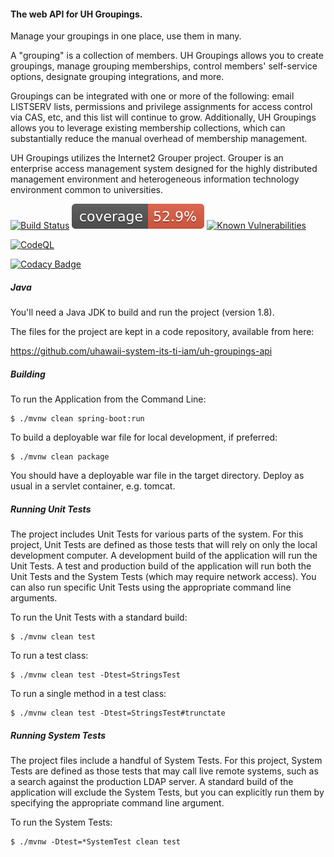 #### The web API for UH Groupings.

Manage your groupings in one place, use them in many.

A "grouping" is a collection of members. UH Groupings allows you to create groupings, manage grouping memberships, control members' self-service options, designate grouping integrations, and more.

Groupings can be integrated with one or more of the following: email LISTSERV lists, permissions and privilege assignments for access control via CAS, etc, and this list will continue to grow.  Additionally, UH Groupings allows you to leverage existing membership collections, which can substantially reduce the manual overhead of membership management.

UH Groupings utilizes the Internet2 Grouper project.  Grouper is an enterprise access management system designed for the highly distributed management environment and heterogeneous information technology environment common to universities.

[![Build Status](https://travis-ci.org/uhawaii-system-its-ti-iam/uh-groupings-api.png?branch=master)](https://travis-ci.org/uhawaii-system-its-ti-iam/uh-groupings-api)
[![Coverage Status](https://github.com/uhawaii-system-its-ti-iam/uh-groupings-api/blob/badges/jacoco.svg)](https://github.com/uhawaii-system-its-ti-iam/uh-groupings-api/actions/workflows/coverage.yml)
[![Known Vulnerabilities](https://snyk.io/test/github/uhawaii-system-its-ti-iam/uh-groupings-api/badge.svg)](https://snyk.io/test/github/uhawaii-system-its-ti-iam/uh-groupings-api)

[![CodeQL](https://github.com/yertsti/uh-groupings-api/actions/workflows/codeql.yml/badge.svg)](https://github.com/uhawaii-system-its-ti-iam/uh-groupings-api/actions/workflows/codeql.yml?event=push)

[![Codacy Badge](https://app.codacy.com/project/badge/Grade/cd7ffbd709394483a61472a2c87b0aaf)](https://www.codacy.com/gh/uhawaii-system-its-ti-iam/uh-groupings-api/dashboard?utm_source=github.com&amp;utm_medium=referral&amp;utm_content=uhawaii-system-its-ti-iam/uh-groupings-api&amp;utm_campaign=Badge_Grade)


##### Java
You'll need a Java JDK to build and run the project (version 1.8).

The files for the project are kept in a code repository,
available from here:

https://github.com/uhawaii-system-its-ti-iam/uh-groupings-api

##### Building
To run the Application from the Command Line:

    $ ./mvnw clean spring-boot:run

To build a deployable war file for local development, if preferred:

    $ ./mvnw clean package

You should have a deployable war file in the target directory.
Deploy as usual in a servlet container, e.g. tomcat.

##### Running Unit Tests
The project includes Unit Tests for various parts of the system.
For this project, Unit Tests are defined as those tests that will
rely on only the local development computer.
A development build of the application will run the Unit Tests.
A test and production build of the application will run both the
Unit Tests and the System Tests (which may require network access).
You can also run specific Unit Tests using the appropriate command
line arguments.

To run the Unit Tests with a standard build:

    $ ./mvnw clean test

To run a test class:

    $ ./mvnw clean test -Dtest=StringsTest

To run a single method in a test class:

    $ ./mvnw clean test -Dtest=StringsTest#trunctate

##### Running System Tests
The project files include a handful of System Tests.
For this project, System Tests are defined as those tests that may
call live remote systems, such as a search against the production
LDAP server. A standard build of the application will exclude the
System Tests, but you can explicitly run them by specifying the
appropriate command line argument.

To run the System Tests:

    $ ./mvnw -Dtest=*SystemTest clean test
